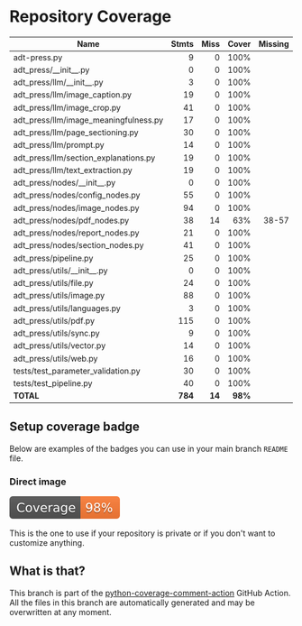 # Repository Coverage



| Name                                    |    Stmts |     Miss |   Cover |   Missing |
|---------------------------------------- | -------: | -------: | ------: | --------: |
| adt-press.py                            |        9 |        0 |    100% |           |
| adt\_press/\_\_init\_\_.py              |        0 |        0 |    100% |           |
| adt\_press/llm/\_\_init\_\_.py          |        3 |        0 |    100% |           |
| adt\_press/llm/image\_caption.py        |       19 |        0 |    100% |           |
| adt\_press/llm/image\_crop.py           |       41 |        0 |    100% |           |
| adt\_press/llm/image\_meaningfulness.py |       17 |        0 |    100% |           |
| adt\_press/llm/page\_sectioning.py      |       30 |        0 |    100% |           |
| adt\_press/llm/prompt.py                |       14 |        0 |    100% |           |
| adt\_press/llm/section\_explanations.py |       19 |        0 |    100% |           |
| adt\_press/llm/text\_extraction.py      |       19 |        0 |    100% |           |
| adt\_press/nodes/\_\_init\_\_.py        |        0 |        0 |    100% |           |
| adt\_press/nodes/config\_nodes.py       |       55 |        0 |    100% |           |
| adt\_press/nodes/image\_nodes.py        |       94 |        0 |    100% |           |
| adt\_press/nodes/pdf\_nodes.py          |       38 |       14 |     63% |     38-57 |
| adt\_press/nodes/report\_nodes.py       |       21 |        0 |    100% |           |
| adt\_press/nodes/section\_nodes.py      |       41 |        0 |    100% |           |
| adt\_press/pipeline.py                  |       25 |        0 |    100% |           |
| adt\_press/utils/\_\_init\_\_.py        |        0 |        0 |    100% |           |
| adt\_press/utils/file.py                |       24 |        0 |    100% |           |
| adt\_press/utils/image.py               |       88 |        0 |    100% |           |
| adt\_press/utils/languages.py           |        3 |        0 |    100% |           |
| adt\_press/utils/pdf.py                 |      115 |        0 |    100% |           |
| adt\_press/utils/sync.py                |        9 |        0 |    100% |           |
| adt\_press/utils/vector.py              |       14 |        0 |    100% |           |
| adt\_press/utils/web.py                 |       16 |        0 |    100% |           |
| tests/test\_parameter\_validation.py    |       30 |        0 |    100% |           |
| tests/test\_pipeline.py                 |       40 |        0 |    100% |           |
|                               **TOTAL** |  **784** |   **14** | **98%** |           |


## Setup coverage badge

Below are examples of the badges you can use in your main branch `README` file.

### Direct image

[![Coverage badge](https://github.com/unicef/adt-press/raw/python-coverage-comment-action-data/badge.svg)](https://github.com/unicef/adt-press/tree/python-coverage-comment-action-data)

This is the one to use if your repository is private or if you don't want to customize anything.



## What is that?

This branch is part of the
[python-coverage-comment-action](https://github.com/marketplace/actions/python-coverage-comment)
GitHub Action. All the files in this branch are automatically generated and may be
overwritten at any moment.